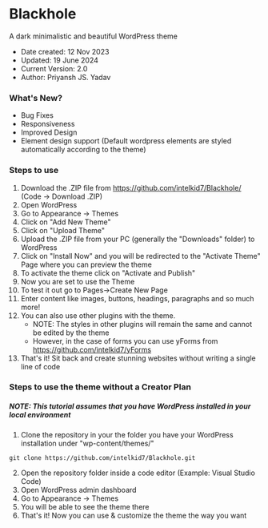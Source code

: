# Blackhole
A dark minimalistic and beautiful WordPress theme

- Date created: 12 Nov 2023
- Updated: 19 June 2024
- Current Version: 2.0
- Author: Priyansh JS. Yadav

### What's New?
- Bug Fixes
- Responsiveness
- Improved Design
- Element design support (Default wordpress elements are styled automatically according to the theme)

### Steps to use
1. Download the .ZIP file from https://github.com/intelkid7/Blackhole/ (Code -> Download .ZIP)
2. Open WordPress
3. Go to Appearance -> Themes
4. Click on "Add New Theme"
5. Click on "Upload Theme"
6. Upload the .ZIP file from your PC (generally the "Downloads" folder) to WordPress
7. Click on "Install Now" and you will be redirected to the "Activate Theme" Page where you can preview the theme
8. To activate the theme click on "Activate and Publish"
10. Now you are set to use the Theme
11. To test it out go to Pages->Create New Page
12. Enter content like images, buttons, headings, paragraphs and so much more!
13. You can also use other plugins with the theme.
    - NOTE: The styles in other plugins will remain the same and cannot be edited by the theme
    - However, in the case of forms you can use yForms from https://github.com/intelkid7/yForms
14. That's it! Sit back and create stunning websites without writing a single line of code

### Steps to use the theme without a Creator Plan
##### NOTE: This tutorial assumes that you have WordPress installed in your local environment
1. Clone the repository in your the folder you have your WordPress installation under "wp-content/themes/"
```
git clone https://github.com/intelkid7/Blackhole.git
```
2. Open the repository folder inside a code editor (Example: Visual Studio Code)
3. Open WordPress admin dashboard
4. Go to Appearance -> Themes
5. You will be able to see the theme there
6. That's it! Now you can use & customize the theme the way you want

